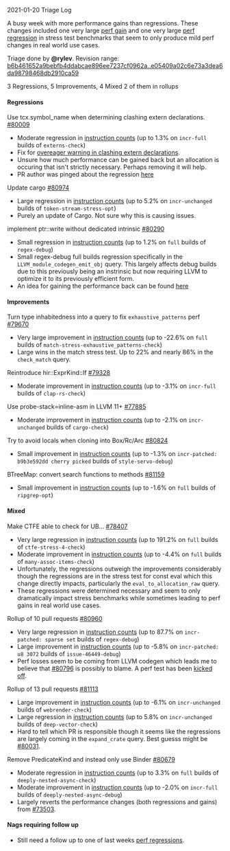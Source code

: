 
2021-01-20 Triage Log

A busy week with more performance gains than regressions. These changes included one very large [perf gain](https://github.com/rust-lang/rust/issues/79670) and one very large [perf regression](https://github.com/rust-lang/rust/issues/78407) in stress test benchmarks that seem to only produce mild perf changes in real world use cases. 

Triage done by **@rylev**.
Revision range: [b6b461652a9bebfb4ddabcae896ee7237cf0962a..e05409a02c6e73a3dea6da98798468db2910ca59](https://perf.rust-lang.org/?start=b6b461652a9bebfb4ddabcae896ee7237cf0962a&end=e05409a02c6e73a3dea6da98798468db2910ca59&absolute=false&stat=instructions%3Au)

3 Regressions, 5 Improvements, 4 Mixed
2 of them in rollups

#### Regressions

Use tcx.symbol_name when determining clashing extern declarations. [#80009](https://github.com/rust-lang/rust/issues/80009)
- Moderate regression in [instruction counts](https://perf.rust-lang.org/compare.html?start=704e47f78b4c8801a3c76f235a5a152e1b60b300&end=7a9b552cb1621c9c57898d147228aab32b65a7c3&stat=instructions:u) (up to 1.3% on `incr-full` builds of `externs-check`)
- Fix for [overeager warning in clashing extern declarations](https://github.com/rust-lang/rust/issues/79581).
- Unsure how much performance can be gained back but an allocation is occuring that isn't strictly necessary. Perhaps removing it will help.
- PR author was pinged about the regression [here](https://github.com/rust-lang/rust/pull/80009#issuecomment-763526902)

Update cargo [#80974](https://github.com/rust-lang/rust/issues/80974)
- Large regression in [instruction counts](https://perf.rust-lang.org/compare.html?start=18ec4a9a74731ddc6a453ca29c0836f61dbcb8d4&end=e48eb37b9470a26748c916f7153569906f3c67bf&stat=instructions:u) (up to 5.2% on `incr-unchanged` builds of `token-stream-stress-opt`)
- Purely an update of Cargo. Not sure why this is causing issues.

implement ptr::write without dedicated intrinsic [#80290](https://github.com/rust-lang/rust/issues/80290)
- Small regression in [instruction counts](https://perf.rust-lang.org/compare.html?start=63a83c5f55801b17b77adf690db397d17c706c48&end=492b83c6971c390af7a42932869502224ef55ef7&stat=instructions:u) (up to 1.2% on `full` builds of `regex-debug`)
- Small regex-debug full builds regression specifically in the `LLVM_module_codegen_emit_obj` query. This largely affects debug builds due to this previously being an instrinsic but now requiring LLVM to optimize it to its previously efficient form.
- An idea for gaining the performance back can be found [here](https://github.com/rust-lang/rust/pull/80290#issuecomment-763583590)

#### Improvements

Turn type inhabitedness into a query to fix `exhaustive_patterns` perf [#79670](https://github.com/rust-lang/rust/issues/79670)
- Very large improvement in [instruction counts](https://perf.rust-lang.org/compare.html?start=7a9b552cb1621c9c57898d147228aab32b65a7c3&end=058a71016553f267ae80b90276ef79956457d51a&stat=instructions:u) (up to -22.6% on `full` builds of `match-stress-exhaustive_patterns-check`)
- Large wins in the match stress test. Up to 22% and nearly 86% in the `check_match` query.

Reintroduce hir::ExprKind::If [#79328](https://github.com/rust-lang/rust/issues/79328)
- Moderate improvement in [instruction counts](https://perf.rust-lang.org/compare.html?start=7bb163095d8c751787f1449f3f3c245077f484e3&end=d03fe84169d50a4b96cdef7b2f862217ab634055&stat=instructions:u) (up to -3.1% on `incr-full` builds of `clap-rs-check`)

Use probe-stack=inline-asm in LLVM 11+ [#77885](https://github.com/rust-lang/rust/issues/77885)
- Moderate improvement in [instruction counts](https://perf.rust-lang.org/compare.html?start=6c869d34ae2d87d21db9892d4dc088639bcbe041&end=635ccfe01c0be19d9fb0a99facbd9e06290f0ab1&stat=instructions:u) (up to -2.1% on `incr-unchanged` builds of `cargo-check`)

Try to avoid locals when cloning into Box/Rc/Arc [#80824](https://github.com/rust-lang/rust/issues/80824)
- Small improvement in [instruction counts](https://perf.rust-lang.org/compare.html?start=9f3998b4aa9d0eea3249fdd48b8b719185673d16&end=116d1a7056830ccf649f74f823de4333ed329392&stat=instructions:u) (up to -1.3% on `incr-patched: b9b3e592dd cherry picked` builds of `style-servo-debug`)

BTreeMap: convert search functions to methods [#81159](https://github.com/rust-lang/rust/issues/81159)
- Small improvement in [instruction counts](https://perf.rust-lang.org/compare.html?start=5e91c4ecc09312d8b63d250a432b0f3ef83f1df7&end=73f233b3ad68b54f854c0aea918fc496a35502cf&stat=instructions:u) (up to -1.6% on `full` builds of `ripgrep-opt`)

#### Mixed

Make CTFE able to check for UB... [#78407](https://github.com/rust-lang/rust/issues/78407)
- Very large regression in [instruction counts](https://perf.rust-lang.org/compare.html?start=497c9a256b1c2961e91565ccc6e0dd3a87a031ed&end=704e47f78b4c8801a3c76f235a5a152e1b60b300&stat=instructions:u) (up to 191.2% on `full` builds of `ctfe-stress-4-check`)
- Moderate improvement in [instruction counts](https://perf.rust-lang.org/compare.html?start=497c9a256b1c2961e91565ccc6e0dd3a87a031ed&end=704e47f78b4c8801a3c76f235a5a152e1b60b300&stat=instructions:u) (up to -4.4% on `full` builds of `many-assoc-items-check`)
- Unfortunately, the regressions outweigh the improvements considerably though the regressions are in the stress test for const eval which this change directly impacts, particularly the `eval_to_allocation_raw` query.
- These regressions were determined necessary and seem to only dramatically impact stress benchmarks while sometimes leading to perf gains in real world use cases.

Rollup of 10 pull requests [#80960](https://github.com/rust-lang/rust/issues/80960)
- Very large regression in [instruction counts](https://perf.rust-lang.org/compare.html?start=150d1fee04856ff158e34e8d687a7fe59e97ef33&end=fc93e4719c2ced744d75f0c281bb7ba29844bedd&stat=instructions:u) (up to 87.7% on `incr-patched: sparse set` builds of `regex-debug`)
- Large improvement in [instruction counts](https://perf.rust-lang.org/compare.html?start=150d1fee04856ff158e34e8d687a7fe59e97ef33&end=fc93e4719c2ced744d75f0c281bb7ba29844bedd&stat=instructions:u) (up to -5.8% on `incr-patched: u8 3072` builds of `issue-46449-debug`)
- Perf losses seem to be coming from LLVM codegen which leads me to believe that [#80796](https://github.com/rust-lang/rust/pull/80796) is possibly to blame. A perf test has been [kicked off](https://github.com/rust-lang/rust/pull/81207).

Rollup of 13 pull requests [#81113](https://github.com/rust-lang/rust/issues/81113)
- Large improvement in [instruction counts](https://perf.rust-lang.org/compare.html?start=7d3818152d8ab5649d2e5cc6d7851ed7c03055fe&end=edeb631ad0cd6fdf31e2e31ec90e105d1768be28&stat=instructions:u) (up to -6.1% on `incr-unchanged` builds of `webrender-check`)
- Large regression in [instruction counts](https://perf.rust-lang.org/compare.html?start=7d3818152d8ab5649d2e5cc6d7851ed7c03055fe&end=edeb631ad0cd6fdf31e2e31ec90e105d1768be28&stat=instructions:u) (up to 5.8% on `incr-unchanged` builds of `deep-vector-check`)
- Hard to tell which PR is responsible though it seems like the regressions are largely coming in the `expand_crate` query. Best guesss might be [#80031](https://github.com/rust-lang/rust/pull/80031).

Remove PredicateKind and instead only use Binder<PredicateAtom> [#80679](https://github.com/rust-lang/rust/issues/80679)
- Moderate regression in [instruction counts](https://perf.rust-lang.org/compare.html?start=1f0fc02cc8ab4e0d9dd3e06a6d46fcb72b2a026f&end=4253153db205251f72ea4493687a31e04a2a8ca0&stat=instructions:u) (up to 3.3% on `full` builds of `deeply-nested-async-check`)
- Moderate improvement in [instruction counts](https://perf.rust-lang.org/compare.html?start=1f0fc02cc8ab4e0d9dd3e06a6d46fcb72b2a026f&end=4253153db205251f72ea4493687a31e04a2a8ca0&stat=instructions:u) (up to -2.0% on `incr-full` builds of `deeply-nested-async-debug`)
- Largely reverts the performance changes (both regressions and gains) from [#73503](https://github.com/rust-lang/rust/pull/73503).

#### Nags requiring follow up

* Still need a follow up to one of last weeks [perf regressions](https://github.com/rust-lang/rust/pull/80441).
